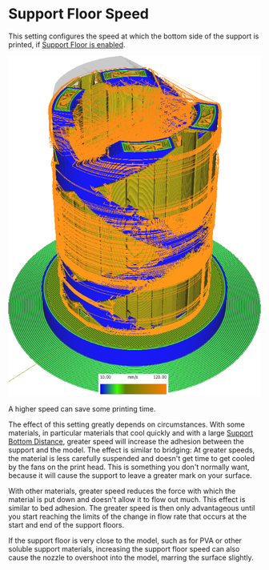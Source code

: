 Support Floor Speed
====
This setting configures the speed at which the bottom side of the support is printed, if [Support Floor is enabled](../support/support_bottom_enable.md).

![Various structures printed at different speeds](images/speed_difference.png)

A higher speed can save some printing time.

The effect of this setting greatly depends on circumstances. With some materials, in particular materials that cool quickly and with a large [Support Bottom Distance](../support/support_bottom_distance.md), greater speed will increase the adhesion between the support and the model. The effect is similar to bridging: At greater speeds, the material is less carefully suspended and doesn't get time to get cooled by the fans on the print head. This is something you don't normally want, because it will cause the support to leave a greater mark on your surface.

With other materials, greater speed reduces the force with which the material is put down and doesn't allow it to flow out much. This effect is similar to bed adhesion. The greater speed is then only advantageous until you start reaching the limits of the change in flow rate that occurs at the start and end of the support floors.

If the support floor is very close to the model, such as for PVA or other soluble support materials, increasing the support floor speed can also cause the nozzle to overshoot into the model, marring the surface slightly.